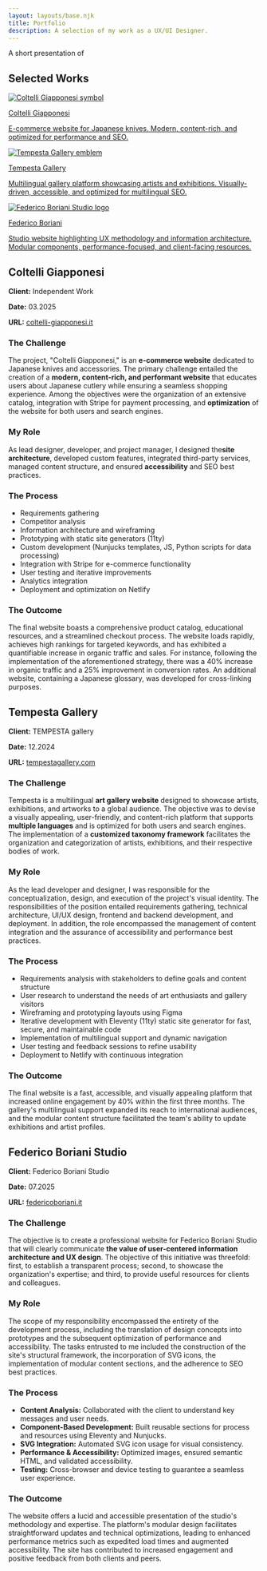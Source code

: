 ```yaml
---
layout: layouts/base.njk
title: Portfolio
description: A selection of my work as a UX/UI Designer.
---
```


<section>
<div class="title">A short presentation of</div>

# Selected Works

</section>
<section>

<div class="portfolio">
  <a href="#project-1" class="portfolio__card">
    <img src="/images/coltelli-giapponesi.jpg" alt="Coltelli Giapponesi symbol" class="portfolio__image">
    <div class="portfolio__content">
      <p class="portfolio__title">Coltelli Giapponesi</p>
      <p class="portfolio__description">E-commerce website for Japanese knives. Modern, content-rich, and optimized for performance and SEO.</p>
    </div>
  </a>
  
  <a href="#project-2" class="portfolio__card">
    <img src="/images/tempesta-gallery.png" alt="Tempesta Gallery emblem" class="portfolio__image">
    <div class="portfolio__content">
      <p class="portfolio__title">Tempesta Gallery</p>
      <p class="portfolio__description">Multilingual gallery platform showcasing artists and exhibitions. Visually-driven, accessible, and optimized for multilingual SEO.</p>
    </div>
  </a>
  
  <a href="#project-3" class="portfolio__card">
    <img src="/images/federico-boriani.png" alt="Federico Boriani Studio logo" class="portfolio__image">
    <div class="portfolio__content">
      <p class="portfolio__title">Federico Boriani</p>
      <p class="portfolio__description">Studio website highlighting UX methodology and information architecture. Modular components, performance-focused, and client-facing resources.</p>
    </div>
  </a>
</div>
</div>

</section>

<section>

## <span id="project-1"></span>Coltelli Giapponesi

**Client:** Independent Work

**Date:** 03.2025

**URL:** [coltelli-giapponesi.it](https://coltelli-giapponesi.it/)

### The Challenge

The project, "Coltelli Giapponesi," is an **e-commerce website** dedicated to Japanese knives and accessories. The primary challenge entailed the creation of a **modern, content-rich, and performant website** that educates users about Japanese cutlery while ensuring a seamless shopping experience. Among the objectives were the organization of an extensive catalog, integration with Stripe for payment processing, and **optimization** of the website for both users and search engines.

### My Role

As lead designer, developer, and project manager, I designed the**site architecture**, developed custom features, integrated third-party services, managed content structure, and ensured **accessibility** and SEO best practices.

### The Process

- Requirements gathering
- Competitor analysis
- Information architecture and wireframing
- Prototyping with static site generators (11ty)
- Custom development (Nunjucks templates, JS, Python scripts for data processing)
- Integration with Stripe for e-commerce functionality
- User testing and iterative improvements
- Analytics integration
- Deployment and optimization on Netlify

### The Outcome

The final website boasts a comprehensive product catalog, educational resources, and a streamlined checkout process. The website loads rapidly, achieves high rankings for targeted keywords, and has exhibited a quantifiable increase in organic traffic and sales. For instance, following the implementation of the aforementioned strategy, there was a 40% increase in organic traffic and a 25% improvement in conversion rates.
An additional website, containing a Japanese glossary, was developed for cross-linking purposes.

</section>

<section>

## <span id="project-2"></span>Tempesta Gallery

**Client:** TEMPESTA gallery

**Date:** 12.2024

**URL:** [tempestagallery.com](https://tempestagallery.com/en/)



### The Challenge

Tempesta is a multilingual **art gallery website** designed to showcase artists, exhibitions, and artworks to a global audience. The objective was to devise a visually appealing, user-friendly, and content-rich platform that supports **multiple languages** and is optimized for both users and search engines. The implementation of a **customized taxonomy framework** facilitates the organization and categorization of artists, exhibitions, and their respective bodies of work.

### My Role

As the lead developer and designer, I was responsible for the conceptualization, design, and execution of the project's visual identity. The responsibilities of the position entailed requirements gathering, technical architecture, UI/UX design, frontend and backend development, and deployment. In addition, the role encompassed the management of content integration and the assurance of accessibility and performance best practices.

### The Process

- Requirements analysis with stakeholders to define goals and content structure
- User research to understand the needs of art enthusiasts and gallery visitors
- Wireframing and prototyping layouts using Figma
- Iterative development with Eleventy (11ty) static site generator for fast, secure, and maintainable code
- Implementation of multilingual support and dynamic navigation
- User testing and feedback sessions to refine usability
- Deployment to Netlify with continuous integration

### The Outcome

The final website is a fast, accessible, and visually appealing platform that increased online engagement by 40% within the first three months. The gallery's multilingual support expanded its reach to international audiences, and the modular content structure facilitated the team's ability to update exhibitions and artist profiles.

</section>

<section>

## <span id="project-3"></span>Federico Boriani Studio

**Client:** Federico Boriani Studio

**Date:** 07.2025

**URL:** [federicoboriani.it](https://federicoboriani.it/)

### The Challenge

The objective is to create a professional website for Federico Boriani Studio that will clearly communicate **the value of user-centered information architecture and UX design**. The objective of this initiative was threefold: first, to establish a transparent process; second, to showcase the organization's expertise; and third, to provide useful resources for clients and colleagues.

### My Role

The scope of my responsibility encompassed the entirety of the development process, including the translation of design concepts into prototypes and the subsequent optimization of performance and accessibility. The tasks entrusted to me included the construction of the site's structural framework, the incorporation of SVG icons, the implementation of modular content sections, and the adherence to SEO best practices.

### The Process

- **Content Analysis:** Collaborated with the client to understand key messages and user needs.
- **Component-Based Development:** Built reusable sections for process and resources using Eleventy and Nunjucks.
- **SVG Integration:** Automated SVG icon usage for visual consistency.
- **Performance & Accessibility:** Optimized images, ensured semantic HTML, and validated accessibility.
- **Testing:** Cross-browser and device testing to guarantee a seamless user experience.

### The Outcome

The website offers a lucid and accessible presentation of the studio's methodology and expertise. The platform's modular design facilitates straightforward updates and technical optimizations, leading to enhanced performance metrics such as expedited load times and augmented accessibility. The site has contributed to increased engagement and positive feedback from both clients and peers.

</section>

